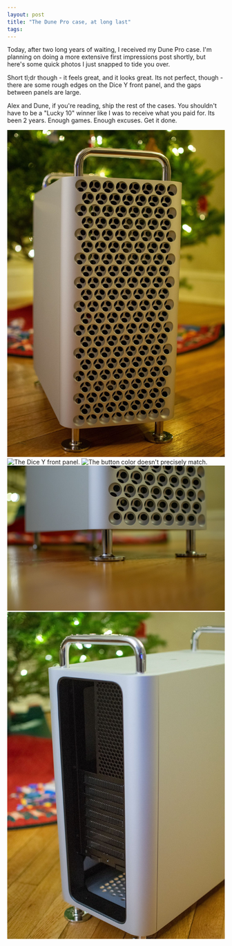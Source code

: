 ```yaml
---
layout: post
title: "The Dune Pro case, at long last"
tags:
---
```

Today, after two long years of waiting, I received my Dune Pro case. I'm planning on doing a more extensive first impressions post shortly, but here's some quick photos I just snapped to tide you over. 

Short tl;dr though - it feels great, and it looks great. Its not perfect, though - there are some rough edges on the Dice Y front panel, and the gaps between panels are large. 

Alex and Dune, if you're reading, ship the rest of the cases. You shouldn't have to be a "Lucky 10" winner like I was to receive what you paid for. Its been 2 years. Enough games. Enough excuses. Get it done.

![The Dune Pro case is... familiar, in some way.](/images/dune/1.jpg)
![The Dice Y front panel.](/images/dune/2.jpg)
![The button color doesn't precisely match.](/images/dune/3.jpg)
![Could be the nicest PC case on the market, if only they could ship.](/images/dune/4.jpg)
![The back of the Dune Pro case.](/images/dune/5.jpg)